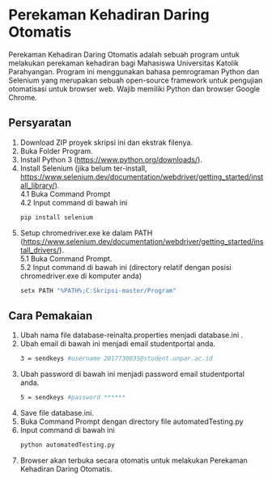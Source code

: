 
# Perekaman Kehadiran Daring Otomatis

Perekaman Kehadiran Daring Otomatis adalah sebuah program untuk melakukan perekaman kehadiran bagi
Mahasiswa Universitas Katolik Parahyangan. Program ini menggunakan bahasa pemrograman Python dan 
Selenium yang merupakan sebuah open-source framework untuk pengujian otomatisasi untuk browser web. 
Wajib memiliki Python dan browser Google Chrome.

## Persyaratan

1. Download ZIP proyek skripsi ini dan ekstrak filenya.
2. Buka Folder Program.
3. Install Python 3 (https://www.python.org/downloads/).
4. Install Selenium (jika belum ter-install, https://www.selenium.dev/documentation/webdriver/getting_started/install_library/).  
4.1 Buka Command Prompt  
4.2 Input command di bawah ini
	```sh
	pip install selenium
	```
5. Setup chromedriver.exe ke dalam PATH (https://www.selenium.dev/documentation/webdriver/getting_started/install_drivers/).  
5.1 Buka Command Prompt.  
5.2 Input command di bawah ini (directory relatif dengan posisi chromedriver.exe di komputer anda)
	```sh
	setx PATH "%PATH%;C:Skripsi-master/Program"
	```
	
## Cara Pemakaian

1. Ubah nama file database-reinalta.properties menjadi database.ini .
2. Ubah email di bawah ini menjadi email studentportal anda.  
	```sh
	3 = sendkeys #username 2017730035@student.unpar.ac.id
	```
3. Ubah password di bawah ini menjadi password email studentportal anda.  
	```sh
	5 = sendkeys #password ******
	```
4. Save file database.ini.
5. Buka Command Prompt dengan directory file automatedTesting.py
6. Input command di bawah ini  
	```sh
	python automatedTesting.py
	```
7. Browser akan terbuka secara otomatis untuk melakukan Perekaman Kehadiran Daring Otomatis.
